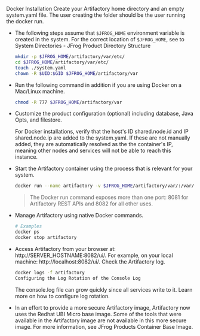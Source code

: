 Docker Installation
Create your Artifactory home directory and an empty system.yaml file. The user creating the folder should be the user running the docker run.

* The following steps assume that `$JFROG_HOME` environment variable is created in the system. For the correct location of `$JFROG_HOME`, see to System Directories - JFrog Product Directory Structure

    ```sh
    mkdir -p $JFROG_HOME/artifactory/var/etc/
    cd $JFROG_HOME/artifactory/var/etc/
    touch ./system.yaml
    chown -R $UID:$GID $JFROG_HOME/artifactory/var
    ```

* Run the following command in addition if you are using Docker on a Mac/Linux machine.

    ```sh
    chmod -R 777 $JFROG_HOME/artifactory/var
    ```

* Customize the product configuration (optional) including database, Java Opts, and filestore.

    For Docker installations, verify that the host's ID shared.node.id and IP shared.node.ip are added to the system.yaml.
    If these are not manually added, they are automatically resolved as the the container's IP, meaning other nodes and services will not be able to reach this instance.

* Start the Artifactory container using the process that is relevant for your system.

    ```sh
    docker run --name artifactory -v $JFROG_HOME/artifactory/var/:/var/opt/jfrog/artifactory -d -p 8081:8081 -p 8082:8082 releases-docker.jfrog.io/jfrog/artifactory-cpp-ce:latest
    ```

    > The Docker run command exposes more than one port: 8081 for Artifactory REST APIs and 8082 for all other uses.

* Manage Artifactory using native Docker commands.

    ```sh
    # Examples
    docker ps
    docker stop artifactory
    ```

* Access Artifactory from your browser at: http://SERVER_HOSTNAME:8082/ui/. For example, on your local machine: http://localhost:8082/ui/.
Check the Artifactory log.

    ```sh
    docker logs -f artifactory
    Configuring the Log Rotation of the Console Log
    ```

    The console.log file can grow quickly since all services write to it. Learn more on how to configure log rotation.

* In an effort to provide a more secure Artifactory image, Artifactory now uses the Redhat UBI Micro base image. Some of the tools that were available in the Artifactory image are not available in this more secure image. For more information, see JFrog Products Container Base Image.
